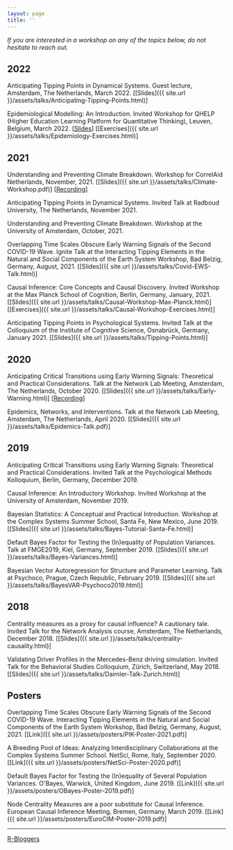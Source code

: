 ```yaml
---
layout: page
title: ''
---
```


*If you are interested in a workshop on any of the topics below, do not hesitate to reach out.*

## 2022
Anticipating Tipping Points in Dynamical Systems. Guest lecture, Amsterdam, The Netherlands, March 2022. [[Slides]({{ site.url }}/assets/talks/Anticipating-Tipping-Points.html)]

Epidemiological Modelling: An Introduction. Invited Workshop for QHELP (Higher Education Learning Platform for Quantitative Thinking), Leuven, Belgium, March 2022. [[Slides](https://r.qhelp.eu/qhelp/Presentations/Epidemiology-Workshop)] [[Exercises]({{ site.url }}/assets/talks/Epidemiology-Exercises.html)]

## 2021
Understanding and Preventing Climate Breakdown. Workshop for CorrelAid Netherlands, November, 2021. [[Slides]({{ site.url }}/assets/talks/Climate-Workshop.pdf)] [[Recording](https://www.youtube.com/watch?v=aYEFV4feVBs)]

Anticipating Tipping Points in Dynamical Systems. Invited Talk at Radboud University, The Netherlands, November 2021.

Understanding and Preventing Climate Breakdown. Workshop at the University of Amsterdam, October, 2021.

Overlapping Time Scales Obscure Early Warning Signals of the Second COVID-19 Wave. Ignite Talk at the Interacting Tipping Elements in the Natural and Social Components of the Earth System Workshop, Bad Belzig, Germany, August, 2021. [[Slides]({{ site.url }}/assets/talks/Covid-EWS-Talk.html)]

Causal Inference: Core Concepts and Causal Discovery. Invited Workshop at the Max Planck School of Cognition, Berlin, Germany, January, 2021. [[Slides]({{ site.url }}/assets/talks/Causal-Workshop-Max-Planck.html)] [[Exercises]({{ site.url }}/assets/talks/Causal-Workshop-Exercises.html)]

Anticipating Tipping Points in Psychological Systems. Invited Talk at the Colloquium of the Institute of Cognitive Science, Osnabrück, Germany, January 2021. [[Slides]({{ site.url }}/assets/talks/Tipping-Points.html)]

## 2020
Anticipating Critical Transitions using Early Warning Signals: Theoretical and Practical Considerations. Talk at the Network Lab Meeting, Amsterdam, The Netherlands, October 2020. [[Slides]({{ site.url }}/assets/talks/Early-Warning.html)] [[Recording](https://www.youtube.com/watch?v=055Ou_aqKUQ)]

Epidemics, Networks, and Interventions. Talk at the Network Lab Meeting, Amsterdam, The Netherlands, April 2020. [[Slides]({{ site.url }}/assets/talks/Epidemics-Talk.pdf)]

## 2019
Anticipating Critical Transitions using Early Warning Signals: Theoretical and Practical Considerations. Invited Talk at the Psychological Methods Kolloquium, Berlin, Germany, December 2019.

Causal Inference: An Introductory Workshop. Invited Workshop at the University of Amsterdam, November 2019.

Bayesian Statistics: A Conceptual and Practical Introduction. Workshop at the Complex Systems Summer School, Santa Fe, New Mexico, June 2019. [[Slides]({{ site.url }}/assets/talks/Bayes-Tutorial-Santa-Fe.html)]

Default Bayes Factor for Testing the (In)equality of Population Variances. Talk at FMGE2019, Kiel, Germany, September 2019. [[Slides]({{ site.url }}/assets/talks/Bayes-Variances.html)]

Bayesian Vector Autoregression for Structure and Parameter Learning. Talk at Psychoco, Prague, Czech Republic, February 2019. [[Slides]({{ site.url }}/assets/talks/BayesVAR-Psychoco2019.html)]

## 2018
Centrality measures as a proxy for causal influence? A cautionary tale. Invited Talk for the Network Analysis course, Amsterdam, The Netherlands, December 2018. [[Slides]({{ site.url }}/assets/talks/centrality-causality.html)]

Validating Driver Profiles in the Mercedes-Benz driving simulation. Invited Talk for the Behavioral Studies Colloquium, Zürich, Switzerland, May 2018. [[Slides]({{ site.url }}/assets/talks/Daimler-Talk-Zurich.html)]


## Posters
Overlapping Time Scales Obscure Early Warning Signals of the Second COVID-19 Wave. Interacting Tipping Elements in the Natural and Social Components of the Earth System Workshop, Bad Belzig, Germany, August, 2021. [[Link]({{ site.url }}/assets/posters/PIK-Poster-2021.pdf)]

A Breeding Pool of Ideas: Analyzing Interdisciplinary Collaborations at the Complex Systems Summer School. NetSci, Rome, Italy, September 2020. [[Link]({{ site.url }}/assets/posters/NetSci-Poster-2020.pdf)]

Default Bayes Factor for Testing the (In)equality of Several Population Variances. O'Bayes, Warwick, United Kingdom, June 2019. [[Link]({{ site.url }}/assets/posters/OBayes-Poster-2019.pdf)]

Node Centrality Measures are a poor substitute for Causal Inference. European Causal Inference Meeting, Bremen, Germany, March 2019. [[Link]({{ site.url }}/assets/posters/EuroCIM-Poster-2019.pdf)]

----

[R-Bloggers](https://www.r-bloggers.com/)